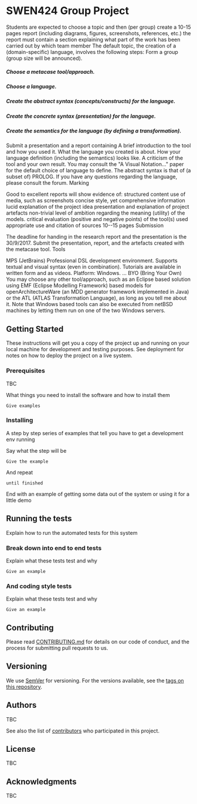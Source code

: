# SWEN424 Group Project



Students are expected to choose a topic and then (per group)
create a 10-15 pages report (including diagrams, figures, screenshots, references, etc.)
the report must contain a section explaining what part of the work has been carried out by which team member
The default topic, the creation of a (domain-specific) language, involves the following steps:
Form a group (group size will be announced).
##### Choose a metacase tool/approach.
##### Choose a language.
##### Create the abstract syntax (concepts/constructs) for the language.
##### Create the concrete syntax (presentation) for the language.
##### Create the semantics for the language (by defining a transformation).
Submit a presentation and a report containing
A brief introduction to the tool and how you used it.
What the language you created is about.
How your language definition (including the semantics) looks like.
A criticism of the tool and your own result.
You may consult the "A Visual Notation..." paper for the default choice of language to define. The abstract syntax is that of (a subset of) PROLOG. If you have any questions regarding the language, please consult the forum.
Marking

Good to excellent reports will show evidence of:
structured content
use of media, such as screenshots
concise style, yet comprehensive information
lucid explanation of the project idea
presentation and explanation of project artefacts
non-trivial level of ambition regarding the meaning (utility) of the models.
critical evaluation (positive and negative points) of the tool(s) used
appropriate use and citation of sources
10--15 pages
Submission

The deadline for handing in the research report and the presentation is the 30/9/2017. Submit the presentation, report, and the artefacts created with the metacase tool.
Tools

MPS (JetBrains)
Professional DSL development environment. Supports textual and visual syntax (even in combination). Tutorials are available in written form and as videos.
Platform: Windows.
...
BYO (Bring Your Own)
You may choose any other tool/approach, such as an Eclipse based solution using EMF (Eclipse Modelling Framework) based models for openArchitectureWare (an MDD generator framework implemented in Java) or the ATL (ATLAS Transformation Language), as long as you tell me about it.
Note that Windows based tools can also be executed from netBSD machines by letting them run on one of the two Windows servers.



## Getting Started

These instructions will get you a copy of the project up and running on your local machine for development and testing purposes. See deployment for notes on how to deploy the project on a live system.

### Prerequisites
TBC

What things you need to install the software and how to install them

```
Give examples
```

### Installing

A step by step series of examples that tell you have to get a development env running

Say what the step will be

```
Give the example
```

And repeat

```
until finished
```

End with an example of getting some data out of the system or using it for a little demo

## Running the tests

Explain how to run the automated tests for this system

### Break down into end to end tests

Explain what these tests test and why

```
Give an example
```

### And coding style tests

Explain what these tests test and why

```
Give an example
```
## Contributing

Please read [CONTRIBUTING.md](https://gist.github.com/PurpleBooth/b24679402957c63ec426) for details on our code of conduct, and the process for submitting pull requests to us.

## Versioning

We use [SemVer](http://semver.org/) for versioning. For the versions available, see the [tags on this repository](https://github.com/your/project/tags). 

## Authors

TBC

See also the list of [contributors](https://github.com/your/project/contributors) who participated in this project.

## License

TBC

## Acknowledgments

TBC
